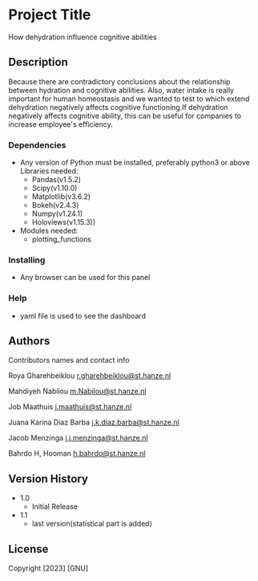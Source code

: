 # Project Title
How dehydration influence cognitive abilities
## Description
Because there are contradictory conclusions about the relationship between hydration and cognitive abilities. Also, water intake is really important for human homeostasis and we wanted to test to which extend dehydration negatively affects cognitive functioning.If dehydration negatively affects cognitive ability, this can be useful for companies to increase employee's efficiency.

### Dependencies

* Any version of Python must be installed, preferably python3 or above
Libraries needed:
    - Pandas(v1.5.2)
    - Scipy(v1.10.0)
    - Matplotlib(v3.6.2)
    - Bokeh(v2.4.3)
    - Numpy(v1.24.1)
    - Holoviews(v1.15.3)) 
* Modules needed: 
    - plotting_functions

### Installing

* Any browser can be used for this panel

### Help
* yaml file is used to see the dashboard

## Authors

Contributors names and contact info

Roya Gharehbeiklou
r.gharehbeiklou@st.hanze.nl

Mahdiyeh Nabilou
m.Nabilou@st.hanze.nl

Job Maathuis
j.maathuis@st.hanze.nl

Juana Karina Diaz Barba
j.k.diaz.barba@st.hanze.nl

Jacob Menzinga
j.j.menzinga@st.hanze.nl

Bahrdo H, Hooman
h.bahrdo@st.hanze.nl


## Version History

* 1.0
    * Initial Release
* 1.1
    * last version(statistical part is added)

## License
Copyright [2023] [GNU]